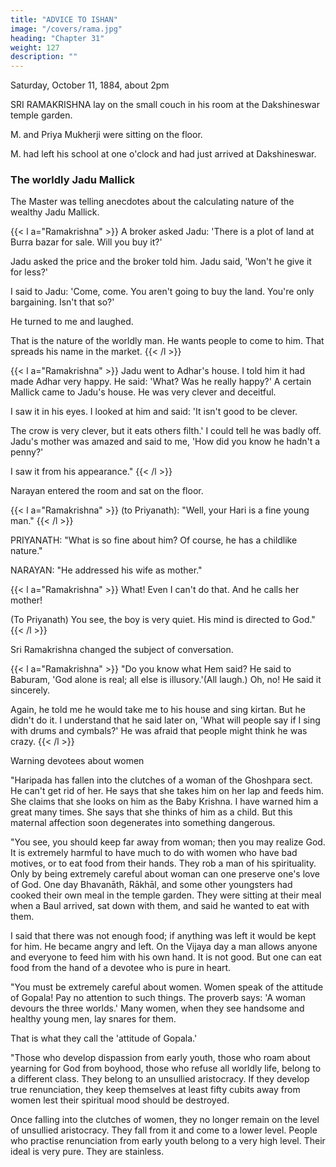 ```yaml
---
title: "ADVICE TO ISHAN"
image: "/covers/rama.jpg"
heading: "Chapter 31"
weight: 127
description: ""
---
```



Saturday, October 11, 1884, about 2pm

SRI RAMAKRISHNA lay on the small couch in his room at the Dakshineswar temple garden. 

M. and Priya Mukherji were sitting on the floor.

M. had left his school at one o'clock and had just arrived at Dakshineswar. 

### The worldly Jadu Mallick

The Master was telling anecdotes about the calculating nature of the wealthy Jadu Mallick.

<!-- Once I went to Jadu Mallick's house. 

He asked right away, 'How much is the carriage hire?' Someone told him it was 3 rupees and 2 ānnās.

Then he a questioned me about it. Next one of his people secretly asked the coachman, who said it was three
rupees and four ānnās (All laugh.) 

At that he ran to us and said, 'How much did you say the carriage hire was?' -->


{{< l a="Ramakrishna" >}}
A broker asked Jadu: 'There is a plot of land at Burra bazar for sale. Will you buy it?'

Jadu asked the price and the broker told him. Jadu said, 'Won't he give it for less?' 

I said to Jadu: 'Come, come. You aren't going to buy the land. You're only bargaining. Isn't that so?' 

He turned to me and laughed.

That is the nature of the worldly man. He wants people to come to him. That spreads his name in the market.
{{< /l >}}

{{< l a="Ramakrishna" >}}
Jadu went to Adhar's house. I told him it had made Adhar very happy. He said: 'What? Was he really happy?' A certain Mallick came to Jadu's house. He was very clever and deceitful. 

I saw it in his eyes. I looked at him and said: 'It isn't good to be clever.

The crow is very clever, but it eats others filth.' I could tell he was badly off. Jadu's mother was amazed and said to me, 'How did you know he hadn't a penny?' 

I saw it from his appearance." 
{{< /l >}}


Narayan entered the room and sat on the floor.

{{< l a="Ramakrishna" >}}
(to Priyanath): "Well, your Hari is a fine young man."
{{< /l >}}


PRIYANATH: "What is so fine about him? Of course, he has a childlike nature."

NARAYAN: "He addressed his wife as mother."

{{< l a="Ramakrishna" >}}
What! Even I can't do that. And he calls her mother! 

(To Priyanath) You see, the boy is very quiet. His mind is directed to God."
{{< /l >}}


Sri Ramakrishna changed the subject of conversation.

{{< l a="Ramakrishna" >}}
"Do you know what Hem said? He said to Baburam, 'God alone is real; all else is illusory.'(All laugh.) Oh, no! He said it sincerely. 

Again, he told me he would take me to his house and sing kirtan. But he didn't do it. I understand that he said later on, 'What will people say if I sing with drums and cymbals?' He was afraid that people might think he was crazy.
{{< /l >}}


Warning devotees about women

"Haripada has fallen into the clutches of a woman of the Ghoshpara sect. He can't get rid
of her. He says that she takes him on her lap and feeds him. She claims that she looks
on him as the Baby Krishna. I have warned him a great many times. She says that she
thinks of him as a child. But this maternal affection soon degenerates into something
dangerous.

"You see, you should keep far away from woman; then you may realize God. It is
extremely harmful to have much to do with women who have bad motives, or to eat
food from their hands. They rob a man of his spirituality. Only by being extremely
careful about woman can one preserve one's love of God. One day Bhavanāth, Rākhāl,
and some other youngsters had cooked their own meal in the temple garden. They were
sitting at their meal when a Baul arrived, sat down with them, and said he wanted to eat
with them. 

I said that there was not enough food; if anything was left it would be kept
for him. He became angry and left. On the Vijaya day a man allows anyone and
everyone to feed him with his own hand. It is not good. But one can eat food from the
hand of a devotee who is pure in heart.

"You must be extremely careful about women. Women speak of the attitude of Gopala!
Pay no attention to such things. The proverb says: 'A woman devours the three worlds.'
Many women, when they see handsome and healthy young men, lay snares for them.

That is what they call the 'attitude of Gopala.'

"Those who develop dispassion from early youth, those who roam about yearning for
God from boyhood, those who refuse all worldly life, belong to a different class. They
belong to an unsullied aristocracy. If they develop true renunciation, they keep
themselves at least fifty cubits away from women lest their spiritual mood should be
destroyed. 

Once falling into the clutches of women, they no longer remain on the level of
unsullied aristocracy. They fall from it and come to a lower level. People who practise
renunciation from early youth belong to a very high level. Their ideal is very pure. They
are stainless.


